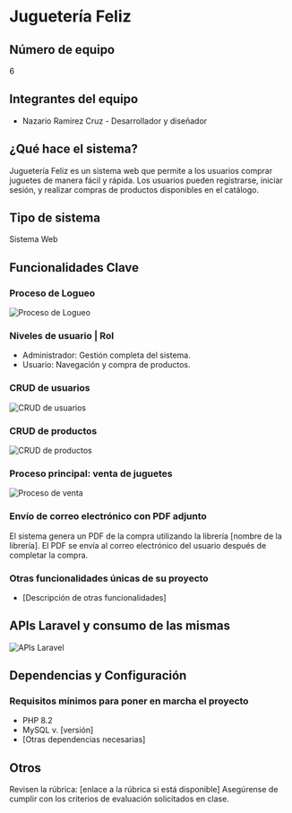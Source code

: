 # Juguetería Feliz

## Número de equipo
6

## Integrantes del equipo 
- Nazario Ramirez Cruz - Desarrollador y diseñador

## ¿Qué hace el sistema?
Juguetería Feliz es un sistema web que permite a los usuarios comprar juguetes de manera fácil y rápida. Los usuarios pueden registrarse, iniciar sesión, y realizar compras de productos disponibles en el catálogo.

## Tipo de sistema
Sistema Web

## Funcionalidades Clave

### Proceso de Logueo
![Proceso de Logueo](ruta/a/la/imagen.jpg)

### Niveles de usuario | Rol
- Administrador: Gestión completa del sistema.
- Usuario: Navegación y compra de productos.

### CRUD de usuarios
![CRUD de usuarios](ruta/a/la/imagen.jpg)

### CRUD de productos
![CRUD de productos](ruta/a/la/imagen.jpg)

### Proceso principal: venta de juguetes
![Proceso de venta](ruta/a/la/imagen.jpg)

### Envío de correo electrónico con PDF adjunto
El sistema genera un PDF de la compra utilizando la librería [nombre de la librería]. El PDF se envía al correo electrónico del usuario después de completar la compra.

### Otras funcionalidades únicas de su proyecto
- [Descripción de otras funcionalidades]

## APIs Laravel y consumo de las mismas
![APIs Laravel](ruta/a/la/imagen.jpg)

## Dependencias y Configuración
### Requisitos mínimos para poner en marcha el proyecto
- PHP 8.2
- MySQL v. [versión]
- [Otras dependencias necesarias]

## Otros
Revisen la rúbrica: [enlace a la rúbrica si está disponible]
Asegúrense de cumplir con los criterios de evaluación solicitados en clase.
